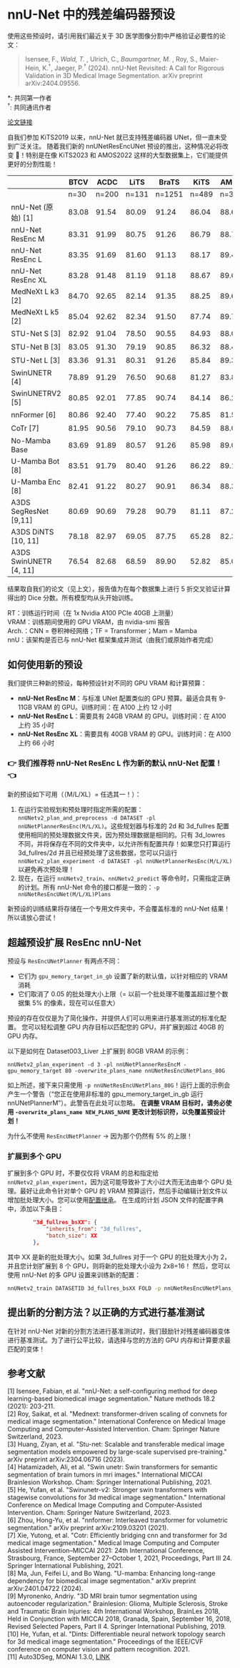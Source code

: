 # nnU-Net 中的残差编码器预设

使用这些预设时，请引用我们最近关于 3D 医学图像分割中严格验证必要性的论文：

> Isensee, F.<sup>*</sup>, Wald, T.<sup>* </sup>, Ulrich, C.<sup>*</sup>, Baumgartner, M.<sup>* </sup>, Roy, S., Maier-Hein, K.<sup>†</sup>, Jaeger, P.<sup>†</sup> (2024). nnU-Net Revisited: A Call for Rigorous Validation in 3D Medical Image Segmentation. arXiv preprint arXiv:2404.09556.

*: 共同第一作者\
<sup>†</sup>: 共同通讯作者

[论文链接](https://arxiv.org/pdf/2404.09556.pdf)

自我们参加 KiTS2019 以来，nnU-Net 就已支持残差编码器 UNet，但一直未受到广泛关注。
随着我们新的 nnUNetResEncUNet 预设的推出，这种情况必将改变 :raised_hands:！特别是在像 KiTS2023 和 AMOS2022 这样的大型数据集上，它们能提供更好的分割性能！

|                        | BTCV  | ACDC  | LiTS  | BraTS | KiTS  | AMOS  |  VRAM |  RT | Arch. | nnU |
|------------------------|-------|-------|-------|-------|-------|-------|-------|-----|-------|-----|
|                        | n=30  | n=200 | n=131 | n=1251| n=489 | n=360 |       |     |       |     |
| nnU-Net (原始) [1]     | 83.08 | 91.54 | 80.09 | 91.24 | 86.04 | 88.64 |  7.70 |  9  |  CNN  | 是 |
| nnU-Net ResEnc M       | 83.31 | 91.99 | 80.75 | 91.26 | 86.79 | 88.77 |  9.10 |  12 |  CNN  | 是 |
| nnU-Net ResEnc L       | 83.35 | 91.69 | 81.60 | 91.13 | 88.17 | 89.41 | 22.70 |  35 |  CNN  | 是 |
| nnU-Net ResEnc XL      | 83.28 | 91.48 | 81.19 | 91.18 | 88.67 | 89.68 | 36.60 |  66 |  CNN  | 是 |
| MedNeXt L k3 [2]       | 84.70 | 92.65 | 82.14 | 91.35 | 88.25 | 89.62 | 17.30 |  68 |  CNN  | 是 |
| MedNeXt L k5 [2]       | 85.04 | 92.62 | 82.34 | 91.50 | 87.74 | 89.73 | 18.00 | 233 |  CNN  | 是 |
| STU-Net S [3]          | 82.92 | 91.04 | 78.50 | 90.55 | 84.93 | 88.08 |  5.20 |  10 |  CNN  | 是 |
| STU-Net B [3]          | 83.05 | 91.30 | 79.19 | 90.85 | 86.32 | 88.46 |  8.80 |  15 |  CNN  | 是 |
| STU-Net L [3]          | 83.36 | 91.31 | 80.31 | 91.26 | 85.84 | 89.34 | 26.50 |  51 |  CNN  | 是 |
| SwinUNETR [4]          | 78.89 | 91.29 | 76.50 | 90.68 | 81.27 | 83.81 | 13.10 |  15 |   TF  | 是 |
| SwinUNETRV2 [5]        | 80.85 | 92.01 | 77.85 | 90.74 | 84.14 | 86.24 | 13.40 |  15 |   TF  | 是 |
| nnFormer [6]           | 80.86 | 92.40 | 77.40 | 90.22 | 75.85 | 81.55 |  5.70 |  8  |   TF  | 是 |
| CoTr [7]               | 81.95 | 90.56 | 79.10 | 90.73 | 84.59 | 88.02 |  8.20 |  18 |   TF  | 是 |
| No-Mamba Base          | 83.69 | 91.89 | 80.57 | 91.26 | 85.98 | 89.04 |  12.0 |  24 |  CNN  | 是 |
| U-Mamba Bot [8]        | 83.51 | 91.79 | 80.40 | 91.26 | 86.22 | 89.13 | 12.40 |  24 |  Mam  | 是 |
| U-Mamba Enc [8]        | 82.41 | 91.22 | 80.27 | 90.91 | 86.34 | 88.38 | 24.90 |  47 |  Mam  | 是 |
| A3DS SegResNet [9,11]  | 80.69 | 90.69 | 79.28 | 90.79 | 81.11 | 87.27 | 20.00 |  22 |  CNN  |  否 |
| A3DS DiNTS [10, 11]    | 78.18 | 82.97 | 69.05 | 87.75 | 65.28 | 82.35 | 29.20 |  16 |  CNN  |  否 |
| A3DS SwinUNETR [4, 11] | 76.54 | 82.68 | 68.59 | 89.90 | 52.82 | 85.05 | 34.50 |  9  |   TF  |  否 |

结果取自我们的论文（见上文），报告值为在每个数据集上进行 5 折交叉验证计算得出的 Dice 分数。所有模型均从头开始训练。

RT：训练运行时间（在 1x Nvidia A100 PCIe 40GB 上测量）\
VRAM：训练期间使用的 GPU VRAM，由 nvidia-smi 报告\
Arch.：CNN = 卷积神经网络；TF = Transformer；Mam = Mamba\
nnU：该架构是否已与 nnU-Net 框架集成并测试（由我们或原始作者完成）

## 如何使用新的预设

我们提供三种新的预设，每种预设针对不同的 GPU VRAM 和计算预算：

- **nnU-Net ResEnc M**：与标准 UNet 配置类似的 GPU 预算。最适合具有 9-11GB VRAM 的 GPU。训练时间：在 A100 上约 12 小时
- **nnU-Net ResEnc L**：需要具有 24GB VRAM 的 GPU。训练时间：在 A100 上约 35 小时
- **nnU-Net ResEnc XL**：需要具有 40GB VRAM 的 GPU。训练时间：在 A100 上约 66 小时

### **:point_right: 我们推荐将 **nnU-Net ResEnc L** 作为新的默认 nnU-Net 配置！ :point_left:**

新的预设如下可用（（M/L/XL）= 任选其一！）：

1. 在运行实验规划和预处理时指定所需的配置：
`nnUNetv2_plan_and_preprocess -d DATASET -pl nnUNetPlannerResEnc(M/L/XL)`。这些规划器与标准的 2d 和 3d_fullres 配置使用相同的预处理数据文件夹，因为预处理数据是相同的。只有 3d_lowres 不同，并将保存在不同的文件夹中，以允许所有配置共存！如果您只打算运行 3d_fullres/2d 并且已经预处理了这些数据，您可以只运行
`nnUNetv2_plan_experiment -d DATASET -pl nnUNetPlannerResEnc(M/L/XL)` 以避免再次预处理！
2. 现在，在运行 `nnUNetv2_train`、`nnUNetv2_predict` 等命令时，只需指定正确的计划。所有 nnU-Net 命令的接口都是一致的：`-p nnUNetResEncUNet(M/L/XL)Plans`

新预设的训练结果将存储在一个专用文件夹中，不会覆盖标准的 nnU-Net 结果！所以请放心尝试！

## 超越预设扩展 ResEnc nnU-Net

预设与 `ResEncUNetPlanner` 有两点不同：

- 它们为 `gpu_memory_target_in_gb` 设置了新的默认值，以针对相应的 VRAM 消耗
- 它们取消了 0.05 的批处理大小上限（= 以前一个批处理不能覆盖超过整个数据集 5% 的像素，现在可以任意大）

预设的存在仅仅是为了简化操作，并提供人们可以用来进行基准测试的标准化配置。
您可以轻松调整 GPU 内存目标以匹配您的 GPU，并扩展到超过 40GB 的 GPU 内存。

以下是如何在 Dataset003_Liver 上扩展到 80GB VRAM 的示例：

`nnUNetv2_plan_experiment -d 3 -pl nnUNetPlannerResEncM -gpu_memory_target 80 -overwrite_plans_name nnUNetResEncUNetPlans_80G`

如上所述，接下来只需使用 `-p nnUNetResEncUNetPlans_80G`！运行上面的示例会产生一个警告（“您正在使用非标准的 gpu_memory_target_in_gb 运行 nnUNetPlannerM”）。此警告在此处可以忽略。
**在调整 VRAM 目标时，请务必使用 `-overwrite_plans_name NEW_PLANS_NAME` 更改计划标识符，以免覆盖预设计划！**

为什么不使用 `ResEncUNetPlanner` -> 因为那个仍然有 5% 的上限！

### 扩展到多个 GPU

扩展到多个 GPU 时，不要仅仅将 VRAM 的总和指定给 `nnUNetv2_plan_experiment`，因为这可能导致补丁大小过大而无法由单个 GPU 处理。最好让此命令针对单个 GPU 的 VRAM 预算运行，然后手动编辑计划文件以增加批处理大小。您可以使用[配置继承](explanation_plans_files_zh.md)。
在生成的计划 JSON 文件的配置字典中，添加以下条目：

```json
        "3d_fullres_bsXX": {
            "inherits_from": "3d_fullres",
            "batch_size": XX
        },
```

其中 XX 是新的批处理大小。如果 3d_fullres 对于一个 GPU 的批处理大小为 2，并且您计划扩展到 8 个 GPU，则将新的批处理大小设为 2x8=16！
然后，您可以使用 nnU-Net 的多 GPU 设置来训练新的配置：

```bash
nnUNetv2_train DATASETID 3d_fullres_bsXX FOLD -p nnUNetResEncUNetPlans_80G -num_gpus 8
```

## 提出新的分割方法？以正确的方式进行基准测试

在针对 nnU-Net 对新的分割方法进行基准测试时，我们鼓励针对残差编码器变体进行基准测试。为了进行公平比较，请选择与您的方法的 GPU 内存和计算要求最匹配的变体！

## 参考文献

 [1] Isensee, Fabian, et al. "nnU-Net: a self-configuring method for deep learning-based biomedical image segmentation." Nature methods 18.2 (2021): 203-211.\
 [2] Roy, Saikat, et al. "Mednext: transformer-driven scaling of convnets for medical image segmentation." International Conference on Medical Image Computing and Computer-Assisted Intervention. Cham: Springer Nature Switzerland, 2023.\
 [3] Huang, Ziyan, et al. "Stu-net: Scalable and transferable medical image segmentation models empowered by large-scale supervised pre-training." arXiv preprint arXiv:2304.06716 (2023).\
 [4] Hatamizadeh, Ali, et al. "Swin unetr: Swin transformers for semantic segmentation of brain tumors in mri images." International MICCAI Brainlesion Workshop. Cham: Springer International Publishing, 2021.\
 [5] He, Yufan, et al. "Swinunetr-v2: Stronger swin transformers with stagewise convolutions for 3d medical image segmentation." International Conference on Medical Image Computing and Computer-Assisted Intervention. Cham: Springer Nature Switzerland, 2023.\
 [6] Zhou, Hong-Yu, et al. "nnformer: Interleaved transformer for volumetric segmentation." arXiv preprint arXiv:2109.03201 (2021).\
 [7] Xie, Yutong, et al. "Cotr: Efficiently bridging cnn and transformer for 3d medical image segmentation." Medical Image Computing and Computer Assisted Intervention–MICCAI 2021: 24th International Conference, Strasbourg, France, September 27–October 1, 2021, Proceedings, Part III 24. Springer International Publishing, 2021.\
 [8] Ma, Jun, Feifei Li, and Bo Wang. "U-mamba: Enhancing long-range dependency for biomedical image segmentation." arXiv preprint arXiv:2401.04722 (2024).\
 [9] Myronenko, Andriy. "3D MRI brain tumor segmentation using autoencoder regularization." Brainlesion: Glioma, Multiple Sclerosis, Stroke and Traumatic Brain Injuries: 4th International Workshop, BrainLes 2018, Held in Conjunction with MICCAI 2018, Granada, Spain, September 16, 2018, Revised Selected Papers, Part II 4. Springer International Publishing, 2019.\
 [10] He, Yufan, et al. "Dints: Differentiable neural network topology search for 3d medical image segmentation." Proceedings of the IEEE/CVF conference on computer vision and pattern recognition. 2021.\
 [11] Auto3DSeg, MONAI 1.3.0, [LINK](https://github.com/Project-MONAI/tutorials/tree/ed8854fa19faa49083f48abf25a2c30ab9ac1c6b/auto3dseg)
